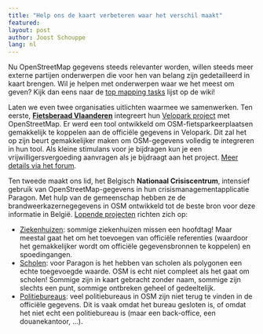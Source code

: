 ```yaml
---
title: "Help ons de kaart verbeteren waar het verschil maakt"
featured:
layout: post
author: Joost Schouppe
lang: nl
---
```



Nu OpenStreetMap gegevens steeds relevanter worden, willen steeds meer externe partijen onderwerpen die voor hen van belang zijn gedetailleerd in kaart brengen. Wil je helpen met onderwerpen waar we het meest om geven? Kijk dan eens naar de [top mapping tasks](https://wiki.openstreetmap.org/wiki/WikiProject_Belgium/top_mapping_tasks) lijst op de wiki!

Laten we even twee organisaties uitlichten waarmee we samenwerken.
Ten eerste, **[Fietsberaad Vlaanderen](https://fietsberaad.be/)** integreert hun [Velopark project](https://www.velopark.be/) met OpenStreetMap. Er werd een tool ontwikkeld om OSM-fietsparkeerplaatsen gemakkelijk te koppelen aan de officiële gegevens in Velopark. Dit zal het op zijn beurt gemakkelijker maken om OSM-gegevens volledig te integreren in hun tool. Als kleine stimulans voor je bijdragen kun je een vrijwilligersvergoeding aanvragen als je bijdraagt aan het project. [Meer details via het forum](https://community.openstreetmap.org/t/mapping-of-bicycle-parkings-collaboration-with-fietsberaad-vlaanderen/116182).

Ten tweede maakt ons lid, het Belgisch **Nationaal Crisiscentrum**, intensief gebruik van OpenStreetMap-gegevens in hun crisismanagementapplicatie Paragon. Met hulp van de gemeenschap hebben ze de brandweerkazernegegevens in OSM ontwikkeld tot de beste bron voor deze informatie in België. [Lopende projecten](https://maproulette.org/browse/projects/54664) richten zich op:
* [Ziekenhuizen](https://community.openstreetmap.org/t/hospital-mapping-feedback-on-how-to-map-emergency-wards-and-official-numbers/118588): sommige ziekenhuizen missen een hoofdtag! Maar meestal gaat het om het toevoegen van officiële referenties (waardoor het gemakkelijker wordt om officiële gegevensbronnen te koppelen) en spoedingangen.
* [Scholen](https://community.openstreetmap.org/t/597-belgian-schools-have-no-name/116699): voor Paragon is het hebben van scholen als polygonen een echte toegevoegde waarde. OSM is echt niet compleet als het gaat om scholen! Sommige zijn in kaart gebracht zonder naam, sommige zijn slechts een punt, sommige ontbreken geheel of gedeeltelijk.
* [Politiebureaus](https://maproulette.org/browse/challenges/48864): veel politiebureaus in OSM zijn niet terug te vinden in de officiële gegevens. Dit is vaak omdat het bureau gesloten is, of omdat het niet echt een politiebureau is (maar een back-office, een douanekantoor, ...).

